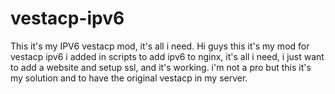 # vestacp-ipv6
This it's my IPV6 vestacp mod, it's all i need.
Hi guys this it's my mod for vestacp ipv6 i added in scripts to add ipv6 to nginx, it's all i need, i just want to add a website and setup ssl, and it's working. i'm not a pro but this it's my solution and to have the original vestacp in my server.
